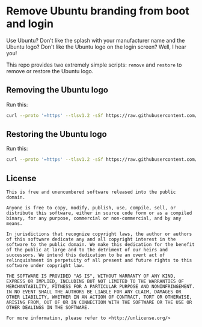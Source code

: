 # Remove Ubuntu branding from boot and login

Use Ubuntu? Don't like the splash with your manufacturer name and the Ubuntu logo? Don't like the Ubuntu logo on the login screen? Well, I hear you!

This repo provides two extremely simple scripts: `remove` and `restore` to remove or restore the Ubuntu logo.

## Removing the Ubuntu logo

Run this:

```sh
curl --proto '=https' --tlsv1.2 -sSf https://raw.githubusercontent.com/ohsayan/remove-ubuntu-boot-logo/next/remove | sh
```

## Restoring the Ubuntu logo

Run this:

```sh
curl --proto '=https' --tlsv1.2 -sSf https://raw.githubusercontent.com/ohsayan/remove-ubuntu-boot-logo/next/restore | sh
```

## License

```
This is free and unencumbered software released into the public domain.

Anyone is free to copy, modify, publish, use, compile, sell, or
distribute this software, either in source code form or as a compiled
binary, for any purpose, commercial or non-commercial, and by any
means.

In jurisdictions that recognize copyright laws, the author or authors
of this software dedicate any and all copyright interest in the
software to the public domain. We make this dedication for the benefit
of the public at large and to the detriment of our heirs and
successors. We intend this dedication to be an overt act of
relinquishment in perpetuity of all present and future rights to this
software under copyright law.

THE SOFTWARE IS PROVIDED "AS IS", WITHOUT WARRANTY OF ANY KIND,
EXPRESS OR IMPLIED, INCLUDING BUT NOT LIMITED TO THE WARRANTIES OF
MERCHANTABILITY, FITNESS FOR A PARTICULAR PURPOSE AND NONINFRINGEMENT.
IN NO EVENT SHALL THE AUTHORS BE LIABLE FOR ANY CLAIM, DAMAGES OR
OTHER LIABILITY, WHETHER IN AN ACTION OF CONTRACT, TORT OR OTHERWISE,
ARISING FROM, OUT OF OR IN CONNECTION WITH THE SOFTWARE OR THE USE OR
OTHER DEALINGS IN THE SOFTWARE.

For more information, please refer to <http://unlicense.org/>
```

